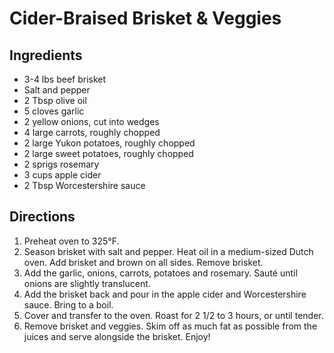 # Cider-Braised Brisket & Veggies

## Ingredients
* 3-4 lbs beef brisket
* Salt and pepper
* 2 Tbsp olive oil
* 5 cloves garlic
* 2 yellow onions, cut into wedges
* 4 large carrots, roughly chopped
* 2 large Yukon potatoes, roughly chopped
* 2 large sweet potatoes, roughly chopped
* 2 sprigs rosemary
* 3 cups apple cider
* 2 Tbsp Worcestershire sauce

## Directions
1. Preheat oven to 325°F.
2. Season brisket with salt and pepper. Heat oil in a medium-sized Dutch oven. Add brisket and brown on all sides. Remove brisket.
3. Add the garlic, onions, carrots, potatoes and rosemary. Sauté until onions are slightly translucent.
4. Add the brisket back and pour in the apple cider and Worcestershire sauce. Bring to a boil. 
5. Cover and transfer to the oven. Roast for 2 1/2 to 3 hours, or until tender.
6. Remove brisket and veggies. Skim off as much fat as possible from the juices and serve alongside the brisket. Enjoy!
